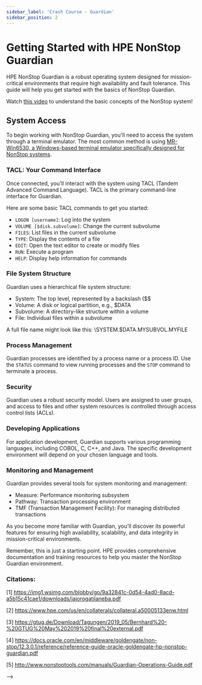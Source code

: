 ```yaml
---
sidebar_label: 'Crash Course - Guardian'
sidebar_position: 2
---
```

# Getting Started with HPE NonStop Guardian

HPE NonStop Guardian is a robust operating system designed for mission-critical environments that require high availability and fault tolerance. This guide will help you get started with the basics of NonStop Guardian.

Watch [this video](https://vimeo.com/showcase/7776942/video/479116681) to understand the basic concepts of the NonStop system! 

## System Access

To begin working with NonStop Guardian, you'll need to access the system through a terminal emulator. The most common method is using [MR-Win6530, a Windows-based terminal emulator specifically designed for NonStop systems](https://www.comforte.com/fileadmin/Collateral/FS_MRWin6530.pdf).

### TACL: Your Command Interface

Once connected, you'll interact with the system using TACL (Tandem Advanced Command Language). TACL is the primary command-line interface for Guardian.

Here are some basic TACL commands to get you started:

- `LOGON [username]`: Log into the system
- `VOLUME [$disk.subvolume]`: Change the current subvolume
- `FILES`: List files in the current subvolume
- `TYPE`: Display the contents of a file
- `EDIT`: Open the text editor to create or modify files
- `RUN`: Execute a program
- `HELP`: Display help information for commands

### File System Structure

Guardian uses a hierarchical file system structure:

- System: The top level, represented by a backslash ($$
- Volume: A disk or logical partition, e.g., $DATA
- Subvolume: A directory-like structure within a volume
- File: Individual files within a subvolume

A full file name might look like this: \SYSTEM.$DATA.MYSUBVOL.MYFILE

### Process Management

Guardian processes are identified by a process name or a process ID. Use the `STATUS` command to view running processes and the `STOP` command to terminate a process.

### Security

Guardian uses a robust security model. Users are assigned to user groups, and access to files and other system resources is controlled through access control lists (ACLs).

### Developing Applications

For application development, Guardian supports various programming languages, including COBOL, C, C++, and Java. The specific development environment will depend on your chosen language and tools.

### Monitoring and Management

Guardian provides several tools for system monitoring and management:

- Measure: Performance monitoring subsystem
- Pathway: Transaction processing environment
- TMF (Transaction Management Facility): For managing distributed transactions

As you become more familiar with Guardian, you'll discover its powerful features for ensuring high availability, scalability, and data integrity in mission-critical environments.

Remember, this is just a starting point. HPE provides comprehensive documentation and training resources to help you master the NonStop Guardian environment.

### Citations:

[1] https://img1.wsimg.com/blobby/go/9a32841c-0d54-4ad0-8acd-a5b15c41cae1/downloads/jajorogatilaneba.pdf

[2] https://www.hpe.com/us/en/collaterals/collateral.a50005133enw.html

[3] https://gtug.de/Download/Tagungen/2019_05/Bernhard%20-%20GTUG%20May%202019%20final%20external.pdf

[4] https://docs.oracle.com/en/middleware/goldengate/non-stop/12.3.0.1/reference/reference-guide-oracle-goldengate-hp-nonstop-guardian.pdf

[5] http://www.nonstoptools.com/manuals/Guardian-Operations-Guide.pdf


<!-- # Getting Started

## Platform
- Logging into the TACL System
- Logging into OSS
- Navigating subsystems
    - File Systems
        - FUP
        - Overview of NonStop DB (Enscribe) - link it below
        - link to the page in documentation
    - Monitoring and System Analytics - MEASURE
    - Subsystem Managements - Subsystem Control Facility (SCF)
    - User Authentication - SAFECOM
    - Containerisation - PATHCOM (referenced later)
- Starting and Stopping Programs

## Database
### SQL/MX
- Logging into CLI
- CRUD
- ACID Properties 
- **WebDBS

### SQL/MP
- Logging into CLI
- CRUD

### Enscribe
- CRUD
- API Based Access - CRUD 
    <!-- - J Toolkit - key seq, queue seq and entry seq - CRUD using Java
    - J Cache -  -->

<!-- ## Middleware
Layer that works between the Database and Platform
- TS/MP (containerisation)
- Java Middleware
- JEE Containers
- TMF


## Development Environment
- NSDEE - language compilers and runtimes
- NSDevEnv (on Cloud)
- NSDevOps --> -->